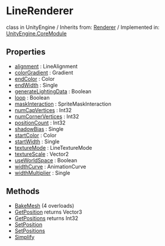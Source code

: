 # LineRenderer
class in UnityEngine
 / Inherits from: <a href="https://docs.unity3d.com/6000.0/Documentation/ScriptReference/Renderer.html">Renderer</a> / Implemented in: <a href="https://docs.unity3d.com/6000.0/Documentation/ScriptReference/UnityEngine.CoreModule.html">UnityEngine.CoreModule</a>

## Properties
- <a href="https://docs.unity3d.com/6000.0/Documentation/ScriptReference/LineRenderer-alignment.html">alignment</a> : LineAlignment
- <a href="https://docs.unity3d.com/6000.0/Documentation/ScriptReference/LineRenderer-colorGradient.html">colorGradient</a> : Gradient
- <a href="https://docs.unity3d.com/6000.0/Documentation/ScriptReference/LineRenderer-endColor.html">endColor</a> : Color
- <a href="https://docs.unity3d.com/6000.0/Documentation/ScriptReference/LineRenderer-endWidth.html">endWidth</a> : Single
- <a href="https://docs.unity3d.com/6000.0/Documentation/ScriptReference/LineRenderer-generateLightingData.html">generateLightingData</a> : Boolean
- <a href="https://docs.unity3d.com/6000.0/Documentation/ScriptReference/LineRenderer-loop.html">loop</a> : Boolean
- <a href="https://docs.unity3d.com/6000.0/Documentation/ScriptReference/LineRenderer-maskInteraction.html">maskInteraction</a> : SpriteMaskInteraction
- <a href="https://docs.unity3d.com/6000.0/Documentation/ScriptReference/LineRenderer-numCapVertices.html">numCapVertices</a> : Int32
- <a href="https://docs.unity3d.com/6000.0/Documentation/ScriptReference/LineRenderer-numCornerVertices.html">numCornerVertices</a> : Int32
- <a href="https://docs.unity3d.com/6000.0/Documentation/ScriptReference/LineRenderer-positionCount.html">positionCount</a> : Int32
- <a href="https://docs.unity3d.com/6000.0/Documentation/ScriptReference/LineRenderer-shadowBias.html">shadowBias</a> : Single
- <a href="https://docs.unity3d.com/6000.0/Documentation/ScriptReference/LineRenderer-startColor.html">startColor</a> : Color
- <a href="https://docs.unity3d.com/6000.0/Documentation/ScriptReference/LineRenderer-startWidth.html">startWidth</a> : Single
- <a href="https://docs.unity3d.com/6000.0/Documentation/ScriptReference/LineRenderer-textureMode.html">textureMode</a> : LineTextureMode
- <a href="https://docs.unity3d.com/6000.0/Documentation/ScriptReference/LineRenderer-textureScale.html">textureScale</a> : Vector2
- <a href="https://docs.unity3d.com/6000.0/Documentation/ScriptReference/LineRenderer-useWorldSpace.html">useWorldSpace</a> : Boolean
- <a href="https://docs.unity3d.com/6000.0/Documentation/ScriptReference/LineRenderer-widthCurve.html">widthCurve</a> : AnimationCurve
- <a href="https://docs.unity3d.com/6000.0/Documentation/ScriptReference/LineRenderer-widthMultiplier.html">widthMultiplier</a> : Single

## Methods
- <a href="https://docs.unity3d.com/6000.0/Documentation/ScriptReference/LineRenderer.BakeMesh.html">BakeMesh</a> (4 overloads)
- <a href="https://docs.unity3d.com/6000.0/Documentation/ScriptReference/LineRenderer.GetPosition.html">GetPosition</a> returns Vector3
- <a href="https://docs.unity3d.com/6000.0/Documentation/ScriptReference/LineRenderer.GetPositions.html">GetPositions</a> returns Int32
- <a href="https://docs.unity3d.com/6000.0/Documentation/ScriptReference/LineRenderer.SetPosition.html">SetPosition</a>
- <a href="https://docs.unity3d.com/6000.0/Documentation/ScriptReference/LineRenderer.SetPositions.html">SetPositions</a>
- <a href="https://docs.unity3d.com/6000.0/Documentation/ScriptReference/LineRenderer.Simplify.html">Simplify</a>
